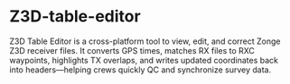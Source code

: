 # Z3D-table-editor
Z3D Table Editor is a cross-platform tool to view, edit, and correct Zonge Z3D receiver files. It converts GPS times, matches RX files to RXC waypoints, highlights TX overlaps, and writes updated coordinates back into headers—helping crews quickly QC and synchronize survey data.
